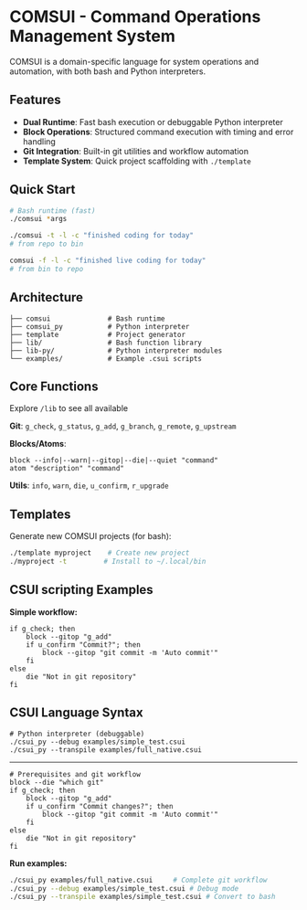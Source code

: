 # COMSUI - Command Operations Management System

COMSUI is a domain-specific language for system operations and automation, with both bash and Python interpreters.

## Features

- **Dual Runtime**: Fast bash execution or debuggable Python interpreter
- **Block Operations**: Structured command execution with timing and error handling
- **Git Integration**: Built-in git utilities and workflow automation
- **Template System**: Quick project scaffolding with `./template`

## Quick Start

```bash
# Bash runtime (fast)
./comsui *args

./comsui -t -l -c "finished coding for today" 
# from repo to bin

comsui -f -l -c "finished live coding for today" 
# from bin to repo
```
## Architecture

```
├── comsui              # Bash runtime
├── comsui_py           # Python interpreter
├── template            # Project generator
├── lib/                # Bash function library
├── lib-py/             # Python interpreter modules
└── examples/           # Example .csui scripts
```

## Core Functions

Explore `/lib` to see all available

**Git**: `g_check`, `g_status`, `g_add`, `g_branch`, `g_remote`, `g_upstream`

**Blocks/Atoms**: 
```
block --info|--warn|--gitop|--die|--quiet "command" 
atom "description" "command"
```

**Utils**: `info`, `warn`, `die`, `u_confirm`, `r_upgrade`

## Templates

Generate new COMSUI projects (for bash):

```bash
./template myproject    # Create new project
./myproject -t         # Install to ~/.local/bin
```

## CSUI scripting Examples

**Simple workflow:**
```csui
if g_check; then
    block --gitop "g_add"
    if u_confirm "Commit?"; then
        block --gitop "git commit -m 'Auto commit'"
    fi
else
    die "Not in git repository"
fi
```
## CSUI Language Syntax

```
# Python interpreter (debuggable)
./csui_py --debug examples/simple_test.csui
./csui_py --transpile examples/full_native.csui
```

---

```csui
# Prerequisites and git workflow
block --die "which git"
if g_check; then
    block --gitop "g_add"
    if u_confirm "Commit changes?"; then
        block --gitop "git commit -m 'Auto commit'"
    fi
else
    die "Not in git repository"
fi
```

**Run examples:**
```bash
./csui_py examples/full_native.csui     # Complete git workflow
./csui_py --debug examples/simple_test.csui # Debug mode
./csui_py --transpile examples/simple_test.csui # Convert to bash
```